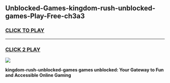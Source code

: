 
## Unblocked-Games-kingdom-rush-unblocked-games-Play-Free-ch3a3
<h3>
<a href="https://premium76.site?title=kingdom-rush-unblocked-games&ref=18A">CLICK TO PLAY</a></h3>
<hr>

<h3>
<a href="https://premium76.site?title=kingdom-rush-unblocked-games&ref=18A">CLICK 2 PLAY</a>
  
</h3>

<a href="https://premium76.site?title=kingdom-rush-unblocked-games&ref=18A"><img src="https://clearcache.store/games.png"></a>


**kingdom-rush-unblocked-games games unblocked: Your Gateway to Fun and Accessible Online Gaming**
